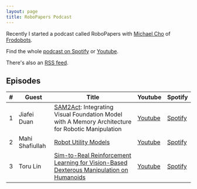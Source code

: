 ```yaml
---
layout: page
title: RoboPapers Podcast
---
```


Recently I started a podcast called RoboPapers with [Michael Cho](https://x.com/micoolcho) of [Frodobots](https://www.frodobots.ai/).

Find the whole [podcast on Spotify](https://open.spotify.com/show/3U0Ed7poaOElItEyUPkuto) or [Youtube](https://www.youtube.com/@RoboPapers).

There's also an [RSS feed](https://anchor.fm/s/10203e398/podcast/rss).

## Episodes

| # | Guest | Title | Youtube | Spotify |
|---|-------|-------|---------|---------|
| 1 | Jiafei Duan | [SAM2Act](https://sam2act.github.io/):  Integrating Visual Foundation Model with A Memory Architecture for Robotic Manipulation | [Youtube](https://www.youtube.com/watch?v=BpUThCmcklM) | [Spotify](https://open.spotify.com/episode/3ha2a96mOx4bvjEVFPkPxo?si=defe64c0613c4e47) |
| 2 | Mahi Shafiullah | [Robot Utility Models](https://robotutilitymodels.com/) | [Youtube](https://www.youtube.com/watch?v=6i9mjdVwHOk) | [Spotify](https://open.spotify.com/episode/0o6YOJ63HKOP3g5E6AGlqu?si=261a387ac9d04e5e) |
| 3 | Toru Lin | [Sim-to-Real Reinforcement Learning for Vision-Based Dexterous Manipulation on Humanoids](https://toruowo.github.io/recipe/) | [Youtube](https://www.youtube.com/watch?v=ToFm6KRqOZs) | [Spotify](https://open.spotify.com/episode/0aNzASz7KCXHMweDsyqP3e?si=c4e240025fde495a)
